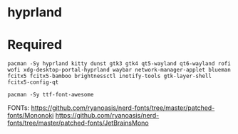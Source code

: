 # hyprland

# Required
```
pacman -Sy hyprland kitty dunst gtk3 gtk4 qt5-wayland qt6-wayland rofi wofi xdg-desktop-portal-hyprland waybar network-manager-applet blueman fcitx5 fcitx5-bamboo brightnessctl inotify-tools gtk-layer-shell fcitx5-config-qt
```

```
pacman -Sy ttf-font-awesome
```

FONTs:
https://github.com/ryanoasis/nerd-fonts/tree/master/patched-fonts/Mononoki
https://github.com/ryanoasis/nerd-fonts/tree/master/patched-fonts/JetBrainsMono

